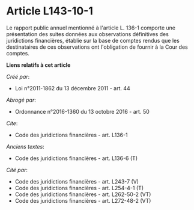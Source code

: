 # Article L143-10-1

Le rapport public annuel mentionné à l'article L. 136-1 comporte une présentation des suites données aux observations
définitives des juridictions financières, établie sur la base de comptes rendus que les destinataires de ces observations ont
l'obligation de fournir à la Cour des comptes.

**Liens relatifs à cet article**

_Créé par_:

  - Loi n°2011-1862 du 13 décembre 2011 - art. 44

_Abrogé par_:

  - Ordonnance n°2016-1360 du 13 octobre 2016 - art. 50

_Cite_:

  - Code des juridictions financières - art. L136-1

_Anciens textes_:

  - Code des juridictions financières - art. L136-6 (T)

_Cité par_:

  - Code des juridictions financières - art. L243-7 (V)
  - Code des juridictions financières - art. L254-4-1 (T)
  - Code des juridictions financières - art. L262-50-2 (VT)
  - Code des juridictions financières - art. L272-48-2 (VT)
